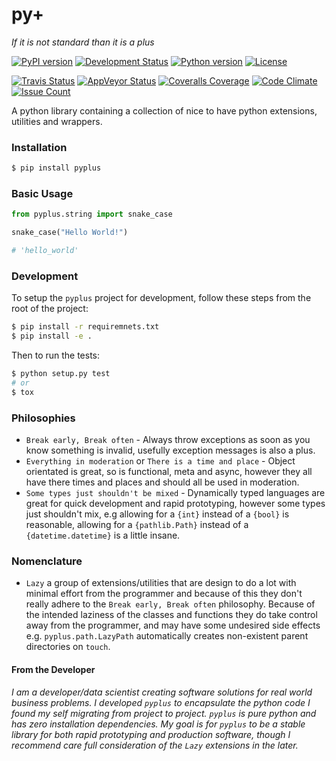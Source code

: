 # py+

*If it is not standard than it is a plus*

[![PyPI version](https://badge.fury.io/py/pyplus.svg)](https://pypi.org/pypi/pyplus/)
[![Development Status](https://img.shields.io/pypi/status/pyplus.svg)](https://pypi.org/pypi/pyplus/)
[![Python version](https://img.shields.io/pypi/pyversions/pyplus.svg)](https://pypi.org/pypi/pyplus/)
[![License](https://img.shields.io/pypi/l/pyplus.svg)](https://pypi.org/pypi/pyplus/)

[![Travis Status](https://travis-ci.org/alexbahnisch/pyplus.svg?branch=master)](https://travis-ci.org/alexbahnisch/pyplus)
[![AppVeyor Status](https://ci.appveyor.com/api/projects/status/upqpx9g2ssxbugu0/branch/master?svg=true)](https://ci.appveyor.com/project/alexbahnisch/pyplus)
[![Coveralls Coverage](https://coveralls.io/repos/github/alexbahnisch/pyplus/badge.svg)](https://coveralls.io/github/alexbahnisch/pyplus)
[![Code Climate](https://codeclimate.com/github/alexbahnisch/pyplus/badges/gpa.svg)](https://codeclimate.com/github/alexbahnisch/pyplus)
[![Issue Count](https://codeclimate.com/github/alexbahnisch/pyplus/badges/issue_count.svg)](https://codeclimate.com/github/alexbahnisch/pyplus/issues)

A python library containing a collection of nice to have python extensions, utilities and wrappers.

### Installation

```bash
$ pip install pyplus
```

### Basic Usage

```python
from pyplus.string import snake_case

snake_case("Hello World!")

# 'hello_world'
```

### Development

To setup the `pyplus` project for development, follow these steps from the root of the project:

```bash
$ pip install -r requiremnets.txt
$ pip install -e . 
```

Then to run the tests:

```bash
$ python setup.py test
# or
$ tox
```

### Philosophies

* `Break early, Break often` - Always throw exceptions as soon as you know something is invalid, usefully exception 
messages is also a plus.
* `Everything in moderation` or `There is a time and place` - Object orientated is great, so is functional, meta and 
async, however they all have there times and places and should all be used in moderation.
* `Some types just shouldn't be mixed` - Dynamically typed languages are great for quick development and rapid 
prototyping, however some types just shouldn't mix, e.g allowing for a `{int}` instead of a `{bool}` is reasonable, 
allowing for a `{pathlib.Path}` instead of a `{datetime.datetime}` is a little insane. 

### Nomenclature

* `Lazy` a group of extensions/utilities that are design to do a lot with minimal effort from the programmer and because
of this they don't really adhere to the `Break early, Break often` philosophy. Because of the intended laziness of the 
classes and functions they do take control away from the programmer, and may have some undesired side effects e.g. 
`pyplus.path.LazyPath` automatically creates non-existent parent directories on `touch`. 

#### From the Developer

*I am a developer/data scientist creating software solutions for real world business problems. I developed `pyplus` to 
encapsulate the python code I found my self migrating from project to project. `pyplus` is pure python and has zero 
installation dependencies. My goal is for `pyplus` to be a stable library for both rapid prototyping and production 
software, though I recommend care full consideration of the `Lazy` extensions in the later.*
